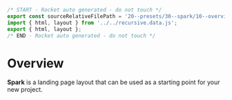 ```js server
/* START - Rocket auto generated - do not touch */
export const sourceRelativeFilePath = '20--presets/30--spark/10--overview.rocket.md';
import { html, layout } from '../../recursive.data.js';
export { html, layout };
/* END - Rocket auto generated - do not touch */
```

# Overview

**Spark** is a landing page layout that can be used as a starting point for your new project.
